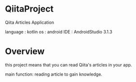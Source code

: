 # QiitaProject

Qiita Articles Application

language : kotlin
os : android
IDE : AndroidStudio 3.1.3

# Overview

this project means that you can read Qiita's articles in your app.

main function: reading article to gain knowledge.


